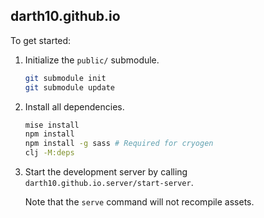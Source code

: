 ## darth10.github.io

To get started:

1. Initialize the `public/` submodule.
   ``` sh
   git submodule init
   git submodule update
   ```

1. Install all dependencies.
   ```sh
   mise install
   npm install
   npm install -g sass # Required for cryogen
   clj -M:deps
   ```
1. Start the development server by calling
   `darth10.github.io.server/start-server`.

   Note that the `serve` command will not recompile assets.
